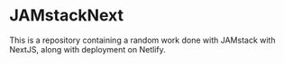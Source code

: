 # JAMstackNext
This is a repository containing a random work done with JAMstack with NextJS, along with deployment on Netlify.
